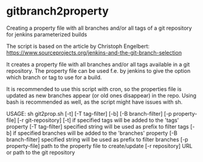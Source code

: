 gitbranch2property
==================

Creating a property file with all branches and/or all tags of a git repository for jenkins parameterized builds

The script is based on the article by Christoph Engelbert: https://www.sourceprojects.org/jenkins-and-the-git-branch-selection

It creates a property file with all branches and/or all tags available in a git repository. The property file can be used f.e. by jenkins to give the option which branch or tag to use for a build.

It is recommended to use this script with cron, so the properties file is updated as new branches appear (or old ones disappear) in the repo. Using bash is recommended as well, as the script might have issues with sh.

USAGE: sh git2prop.sh [-t] [-T tag-filter] [-b] [-B branch-filter] [-p property-file] [-r git-repository]
 [-t] if specified tags will be added to the 'tags' property 
 [-T tag-filter] specified string will be used as prefix to filter tags
 [-b] if specified branches will be added to the 'branches' property
 [-B branch-filter] specified string will be used as prefix to filter branches
 [-p property-file] path to the property file to create/update
 [-r repository] URL or path to the git repository
